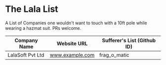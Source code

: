 # The Lala List
A List of Companies one wouldn't want to touch with a 10ft pole while wearing a hazmat suit. PRs welcome.


| Company Name  | Website URL   | Sufferer's List (Github ID) |
| ------------- | ------------- | --------------- |
| LalaSoft Pvt Ltd  | www.example.com  | frag_o_matic  |
